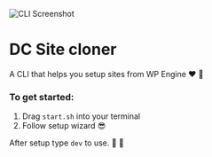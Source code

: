 ![CLI Screenshot](https://user-images.githubusercontent.com/25268506/96168364-e88f2f00-0f20-11eb-9e65-931595dbe198.png)

# DC Site cloner

A CLI that helps you setup sites from WP Engine ❤️ 💯

### To get started:

1. Drag `start.sh` into your terminal
2. Follow setup wizard 😎

After setup type `dev` to use. 🎉 🙌
